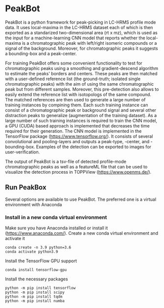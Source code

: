 # PeakBot

PeakBot is a python framework for peak-picking in LC-HRMS profile mode data.
It uses local-maxima in the LC-HRMS dataset each of which is then exported as a standarized two-dimensional area (rt x mz), which is used as the input for a machine-learning CNN model that reports whether the local-maxima is a chromatographic peak with left/right isomeric compounds or a signal of the background. Moreover, for chromatographic peaks it suggests a bounding-box and a peak-center. 

For training PeakBot offers some convenient functionality to test for chromatographic peaks using a smoothing and gradient-descend algorithm to estimate the peaks' borders and centers. These peaks are then matched with a user-defined reference list (the ground-truth; isolated single chromatographic peaks) with the aim of using the same chromatographic peak but from different samples. Moreover, this pre-detection also allows to easily extend the reference list with isotopologs of the same compound. 
The matched references are then used to generate a large number of training instances by compining them. Each such training instance can consist of a chromatographic peak or background signal and several other distraction peaks to generalize (augmentation of the training dataset). 
As a large number of such training instances is required to train the CNN model, a GPU (CUDA) based approach is implemented that decreases the time required for their generation. 
The CNN model is implemented in the TensorFlow package (https://www.tensorflow.org/). It consists of several convolutional and pooling-layers and outputs a peak-type, -center, and -bounding-box. Examples of the detection can be exported to images for user-verification. 

The output of PeakBot is a tsv-file of detected profile-mode chromatographic peaks as well as a featureML file that can be used to visualize the detection process in TOPPView (https://www.openms.de/). 


## Run PeakBox 
Several options are available to use PeakBot. The preferred one is a virtual environment with Anaconda

### Install in a new conda virtual environment
Make sure you have Anaconda installed or install it (https://www.anaconda.com/). 
Create a new conda virtual environment and activate it
```
conda create -n 3.9 python=3.6
conda activate python3.9
```

Install the TensorFlow GPU support
```
conda install tensorflow-gpu
```

Install the necessary packages
```
python -m pip install tensorflow
python -m pip install scipy
python -m pip install tqdm
python -m pip install numba
```
